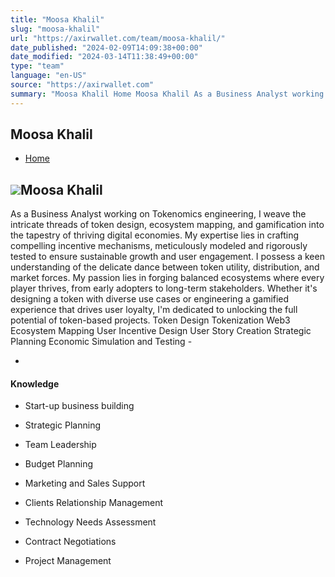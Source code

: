 ```yaml
---
title: "Moosa Khalil"
slug: "moosa-khalil"
url: "https://axirwallet.com/team/moosa-khalil/"
date_published: "2024-02-09T14:09:38+00:00"
date_modified: "2024-03-14T11:38:49+00:00"
type: "team"
language: "en-US"
source: "https://axirwallet.com"
summary: "Moosa Khalil Home Moosa Khalil As a Business Analyst working on Tokenomics engineering, I weave the intricate threads of token design, ecosystem mapping, and gamification into the tapestry of thriving digital economies. My expertise lies in crafting compelling incentive mechanisms, meticulously modeled and rigorously tested to ensure sustainable growth and user engagement. I possess a keen understanding of the delicate dance between token utility, distribution, and market forces. My passion lies in forging balanced ecosystems where every player thrives, from early adopters to long-term stakeholders. Whether it&#8217;s designing a token with diverse use cases or engineering a gamified experience that [&hellip;]"
---
```


Moosa Khalil
------------

- [Home](https://axirwallet.com/)
 
 ![](https://axirwallet.com/wp-content/uploads/Image-1-e1707487755682.jpg)Moosa Khalil
------------

 As a Business Analyst working on Tokenomics engineering, I weave the intricate threads of token design, ecosystem mapping, and gamification into the tapestry of thriving digital economies. My expertise lies in crafting compelling incentive mechanisms, meticulously modeled and rigorously tested to ensure sustainable growth and user engagement. I possess a keen understanding of the delicate dance between token utility, distribution, and market forces. My passion lies in forging balanced ecosystems where every player thrives, from early adopters to long-term stakeholders. Whether it's designing a token with diverse use cases or engineering a gamified experience that drives user loyalty, I'm dedicated to unlocking the full potential of token-based projects. Token Design Tokenization Web3 Ecosystem Mapping User Incentive Design User Story Creation Strategic Planning Economic Simulation and Testing - [ ](<https://twitter.com/Moosakhalil >)
- [ ](https://www.linkedin.com/in/moosakhaliltoor/)
 
#### Knowledge

- Start-up business building
- Strategic Planning
- Team Leadership
 
- Budget Planning
- Marketing and Sales Support
- Clients Relationship Management
 
- Technology Needs Assessment
- Contract Negotiations
- Project Management